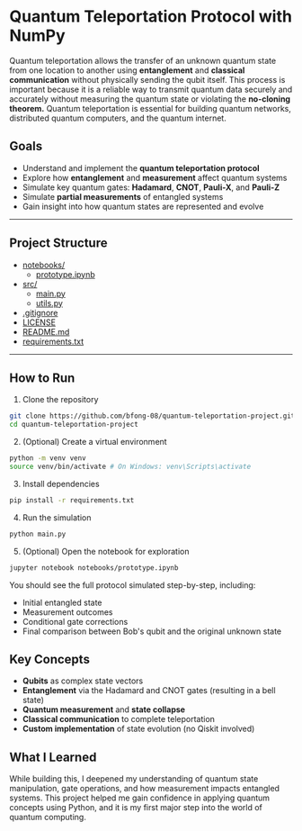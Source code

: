 # Quantum Teleportation Protocol with NumPy

Quantum teleportation allows the transfer of an unknown quantum state from one location to another using **entanglement** and **classical communication** without physically sending the qubit itself. This process is important because it is a reliable way to transmit quantum data securely and accurately without measuring the quantum state or violating the **no-cloning theorem.** Quantum teleportation is essential for building quantum networks, distributed quantum computers, and the quantum internet.

## Goals

- Understand and implement the **quantum teleportation protocol**
- Explore how **entanglement** and **measurement** affect quantum systems
- Simulate key quantum gates: **Hadamard**, **CNOT**, **Pauli-X**, and **Pauli-Z**
- Simulate **partial measurements** of entangled systems
- Gain insight into how quantum states are represented and evolve

---

## Project Structure

- [notebooks/](.\quantum-teleportation-project\notebooks)
  - [prototype.ipynb](.\quantum-teleportation-project\notebooks\prototype.ipynb)
- [src/](.\quantum-teleportation-project\src)
  - [main.py](.\quantum-teleportation-project\src\main.py)
  - [utils.py](.\quantum-teleportation-project\src\utils.py)
- [.gitignore](.\quantum-teleportation-project.gitignore)
- [LICENSE](.\quantum-teleportation-project\LICENSE)
- [README.md](.\quantum-teleportation-project\README.md)
- [requirements.txt](.\quantum-teleportation-project\requirements.txt)

---

## How to Run

1. Clone the repository

```bash
git clone https://github.com/bfong-08/quantum-teleportation-project.git
cd quantum-teleportation-project
```

2. (Optional) Create a virtual environment

```bash
python -m venv venv
source venv/bin/activate # On Windows: venv\Scripts\activate
```

3. Install dependencies

```bash
pip install -r requirements.txt
```

4. Run the simulation

```bash
python main.py
```

5. (Optional) Open the notebook for exploration

```bash
jupyter notebook notebooks/prototype.ipynb
```

You should see the full protocol simulated step-by-step, including:

- Initial entangled state
- Measurement outcomes
- Conditional gate corrections
- Final comparison between Bob's qubit and the original unknown state

## Key Concepts

- **Qubits** as complex state vectors
- **Entanglement** via the Hadamard and CNOT gates (resulting in a bell state)
- **Quantum measurement** and **state collapse**
- **Classical communication** to complete teleportation
- **Custom implementation** of state evolution (no Qiskit involved)

## What I Learned

While building this, I deepened my understanding of quantum state manipulation, gate operations, and how measurement impacts entangled systems. This project helped me gain confidence in applying quantum concepts using Python, and it is my first major step into the world of quantum computing.
